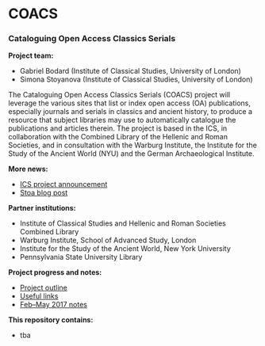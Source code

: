 # COACS #
### Cataloguing Open Access Classics Serials ###

**Project team:**

 * Gabriel Bodard (Institute of Classical Studies, University of London)
 * Simona Stoyanova (Institute of Classical Studies, University of London)

The Cataloguing Open Access Classics Serials (COACS) project will leverage the various sites that list or index open access (OA) publications, especially journals and serials in classics and ancient history, to produce a resource that subject libraries may use to automatically catalogue the publications and articles therein. The project is based in the ICS, in collaboration with the Combined Library of the Hellenic and Roman Societies, and in consultation with the Warburg Institute, the Institute for the Study of the Ancient World (NYU) and the German Archaeological Institute.

**More news:**

 * [ICS project announcement](http://ics.sas.ac.uk/about-us/news/cataloguing-open-access-classics-serials)
 * [Stoa blog post](http://www.stoa.org/archives/2381)
 
**Partner institutions:**
 
 * Institute of Classical Studies and Hellenic and Roman Societies Combined Library
 * Warburg Institute, School of Advanced Study, London
 * Institute for the Study of the Ancient World, New York University
 * Pennsylvania State University Library
  
**Project progress and notes:**

 * [Project outline](notes/outline.md)
 * [Useful links](notes/useful_links.md)
 * [Feb–May 2017 notes](notes/notes201702-05.md)
  
**This repository contains:**

 * tba
